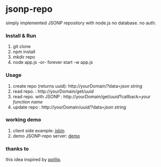 jsonp-repo
=============

simply implemented JSONP repository with node.js
no database. no auth.

### Install & Run
1. git clone
1. npm install
1. mkdir repo
1. node app.js -or- forever start -w app.js

### Usage
1. create repo (returns uuid): http://yourDomain/?data=*json string*
1. read repo. : http://yourDomain/get/*uuid*
1. read repo. with JSONP : http://yourDomain/get/*uuid*?callback=*your function name*
1. update repo : http://yourDomain/*uuid*/?data=*json string*

### working demo
1. client side example: [jsbin](http://jsbin.com/evijes/4/edit)
1. demo JSONP-repo server: [demo](http://jsonp-repo.aws.af.cm)

### thanks to
this idea inspired by [ppillip](http://ppillip.com).